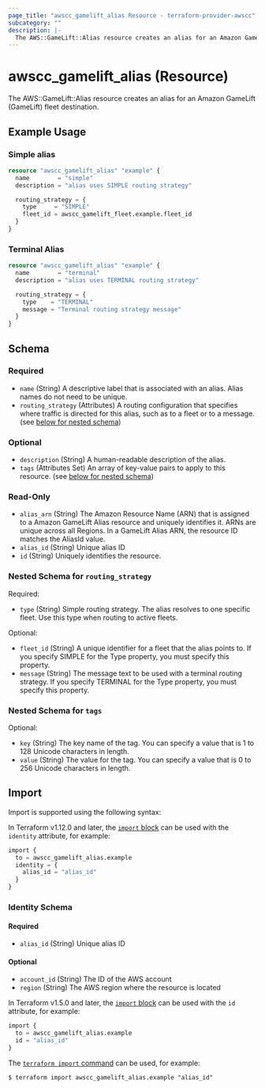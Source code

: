 ```yaml
---
page_title: "awscc_gamelift_alias Resource - terraform-provider-awscc"
subcategory: ""
description: |-
  The AWS::GameLift::Alias resource creates an alias for an Amazon GameLift (GameLift) fleet destination.
---
```


# awscc_gamelift_alias (Resource)

The AWS::GameLift::Alias resource creates an alias for an Amazon GameLift (GameLift) fleet destination.

## Example Usage

### Simple alias

```terraform
resource "awscc_gamelift_alias" "example" {
  name        = "simple"
  description = "alias uses SIMPLE routing strategy"

  routing_strategy = {
    type     = "SIMPLE"
    fleet_id = awscc_gamelift_fleet.example.fleet_id
  }
}
```

### Terminal Alias

```terraform
resource "awscc_gamelift_alias" "example" {
  name        = "terminal"
  description = "alias uses TERMINAL routing strategy"

  routing_strategy = {
    type    = "TERMINAL"
    message = "Terminal routing strategy message"
  }
}
```

<!-- schema generated by tfplugindocs -->
## Schema

### Required

- `name` (String) A descriptive label that is associated with an alias. Alias names do not need to be unique.
- `routing_strategy` (Attributes) A routing configuration that specifies where traffic is directed for this alias, such as to a fleet or to a message. (see [below for nested schema](#nestedatt--routing_strategy))

### Optional

- `description` (String) A human-readable description of the alias.
- `tags` (Attributes Set) An array of key-value pairs to apply to this resource. (see [below for nested schema](#nestedatt--tags))

### Read-Only

- `alias_arn` (String) The Amazon Resource Name (ARN) that is assigned to a Amazon GameLift Alias resource and uniquely identifies it. ARNs are unique across all Regions. In a GameLift Alias ARN, the resource ID matches the AliasId value.
- `alias_id` (String) Unique alias ID
- `id` (String) Uniquely identifies the resource.

<a id="nestedatt--routing_strategy"></a>
### Nested Schema for `routing_strategy`

Required:

- `type` (String) Simple routing strategy. The alias resolves to one specific fleet. Use this type when routing to active fleets.

Optional:

- `fleet_id` (String) A unique identifier for a fleet that the alias points to. If you specify SIMPLE for the Type property, you must specify this property.
- `message` (String) The message text to be used with a terminal routing strategy. If you specify TERMINAL for the Type property, you must specify this property.


<a id="nestedatt--tags"></a>
### Nested Schema for `tags`

Optional:

- `key` (String) The key name of the tag. You can specify a value that is 1 to 128 Unicode characters in length.
- `value` (String) The value for the tag. You can specify a value that is 0 to 256 Unicode characters in length.

## Import

Import is supported using the following syntax:

In Terraform v1.12.0 and later, the [`import` block](https://developer.hashicorp.com/terraform/language/import) can be used with the `identity` attribute, for example:

```terraform
import {
  to = awscc_gamelift_alias.example
  identity = {
    alias_id = "alias_id"
  }
}
```

<!-- schema generated by tfplugindocs -->
### Identity Schema

#### Required

- `alias_id` (String) Unique alias ID

#### Optional

- `account_id` (String) The ID of the AWS account
- `region` (String) The AWS region where the resource is located

In Terraform v1.5.0 and later, the [`import` block](https://developer.hashicorp.com/terraform/language/import) can be used with the `id` attribute, for example:

```terraform
import {
  to = awscc_gamelift_alias.example
  id = "alias_id"
}
```

The [`terraform import` command](https://developer.hashicorp.com/terraform/cli/commands/import) can be used, for example:

```shell
$ terraform import awscc_gamelift_alias.example "alias_id"
```